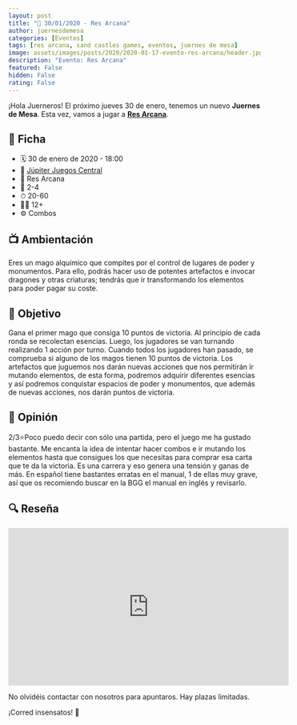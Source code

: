 ```yaml
---
layout: post
title: "📆 30/01/2020 - Res Arcana"
author: juernesdemesa
categories: [Eventos]
tags: [res arcana, sand castles games, eventos, juernes de mesa]
image: assets/images/posts/2020/2020-01-17-evento-res-arcana/header.jpg
description: "Evento: Res Arcana"
featured: False
hidden: False
rating: False
---
```


¡Hola Juerneros! El próximo jueves 30 de enero, tenemos un nuevo **Juernes de Mesa**. Esta vez, vamos a jugar a [**Res Arcana**](https://boardgamegeek.com/boardgame/262712/res-arcana).

## 📝 Ficha

- 🗓️ 30 de enero de 2020 - 18:00
- 📍 [Júpiter Juegos Central](https://www.jupiterjuegos.com/tiendas/)
- 🎲 Res Arcana
- 👥 2-4
- ⏱ 20-60
- 👶🏼 12+
- ⚙️ Combos

## 📺 Ambientación

Eres un mago alquímico que compites por el control de lugares de poder y monumentos. Para ello, podrás hacer uso de potentes artefactos e invocar dragones y otras criaturas; tendrás que ir transformando los elementos para poder pagar su coste.

## 🎯 Objetivo

Gana el primer mago que consiga 10 puntos de victoria. Al principio de cada ronda se recolectan esencias. Luego, los jugadores se van turnando realizando 1 acción por turno. Cuando todos los jugadores han pasado, se comprueba si alguno de los magos tienen 10 puntos de victoria. Los artefactos que juguemos nos darán nuevas acciones que nos permitirán ir mutando elementos, de esta forma, podremos adquirir diferentes esencias y así podremos conquistar espacios de poder y monumentos, que además de nuevas acciones, nos darán puntos de victoria.

## 💬 Opinión

2/3⭐Poco puedo decir con sólo una partida, pero el juego me ha gustado bastante. Me encanta la idea de intentar hacer combos e ir mutando los elementos hasta que consigues los que necesitas para comprar esa carta que te da la victoria. Es una carrera y eso genera una tensión y ganas de más. En español tiene bastantes erratas en el manual, 1 de ellas muy grave, así que os recomiendo buscar en la BGG el manual en inglés y revisarlo.

## 🔍 Reseña

<iframe width="560" height="315" src="https://www.youtube.com/embed/Wn5Aw0HjZDU" frameborder="0" allow="accelerometer; autoplay; encrypted-media; gyroscope; picture-in-picture" allowfullscreen></iframe>

No olvidéis contactar con nosotros para apuntaros. Hay plazas limitadas.

¡Corred insensatos! 🧙
